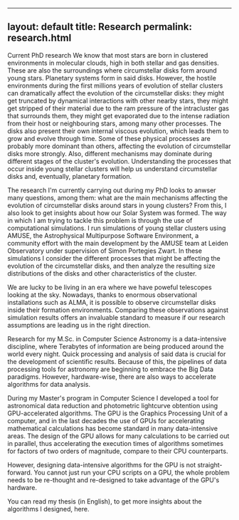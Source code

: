 
---
layout: default
title: Research
permalink: research.html
---

Current PhD research
We know that most stars are born in clustered environments in molecular clouds, high in both stellar and gas densities. These are also the surroundings where circumstellar disks form around young stars. Planetary systems form in said disks. However, the hostile environments during the first millions years of evolution of stellar clusters can dramatically affect the evolution of the circumstellar disks: they might get truncated by dynamical interactions with other nearby stars, they might get stripped of their material due to the ram pressure of the intracluster gas that surrounds them, they might get evaporated due to the intense radiation from their host or neighbouring stars, among many other processes. The disks also present their own internal viscous evolution, which leads them to grow and evolve through time. Some of these physical processes are probably more dominant than others, affecting the evolution of circumstellar disks more strongly. Also, different mechanisms may dominate during different stages of the cluster's evolution. Understanding the processes that occur inside young stellar clusters will help us understand circumstellar disks and, eventually, planetary formation.

The research I'm currently carrying out during my PhD looks to anwser many questions, among them: what are the main mechanisms affecting the evolution of circumstellar disks around stars in young clusters? From this, I also look to get insights about how our Solar System was formed. The way in which I am trying to tackle this problem is through the use of computational simulations. I run simulations of young stellar clusters using AMUSE, the Astrophysical Multipurpose Software Environment, a community effort with the main development by the AMUSE team at Leiden Observatory under supervision of Simon Portegies Zwart. In these simulations I consider the different processes that might be affecting the evolution of the circumstellar disks, and then analyze the resulting size distributions of the disks and other characteristics of the cluster.

We are lucky to be living in an era where we have poweful telescopes looking at the sky. Nowadays, thanks to enormous observational installations such as ALMA, it is possible to observe circumstellar disks inside their formation environments. Comparing these observations against simulation results offers an invaluable standard to measure if our research assumptions are leading us in the right direction.

Research for my M.Sc. in Computer Science
Astronomy is a data-intensive discipline, where Terabytes of information are being produced around the world every night. Quick processing and analysis of said data is crucial for the development of scientific results. Because of this, the pipelines of data processing tools for astronomy are beginning to embrace the Big Data paradigms. However, hardware-wise, there are also ways to accelerate algorithms for data analysis.

During my Master's program in Computer Science I developed a tool for astronomical data reduction and photometric lightcurve obtention using GPU-accelerated algorithms. The GPU is the Graphics Processing Unit of a computer, and in the last decades the use of GPUs for accelerating mathematical calculations has become standard in many data-intensive areas. The design of the GPU allows for many calculations to be carried out in parallel, thus accelerating the execution times of algorithms sometimes for factors of two orders of magnitude, compare to their CPU counterparts.

However, designing data-intensive algorithms for the GPU is not straight-forward. You cannot just run your CPU scripts on a GPU, the whole problem needs to be re-thought and re-designed to take advantage of the GPU's hardware.

You can read my thesis (in English), to get more insights about the algorithms I designed, here.
